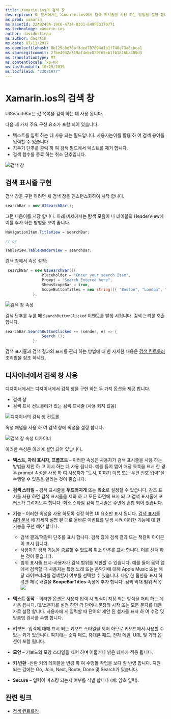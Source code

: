 ```yaml
---
title: Xamarin.ios의 검색 창
description: 이 문서에서는 Xamarin.ios에서 검색 표시줄을 사용 하는 방법을 설명 합니다. 프로그래밍 방식으로 및 스토리 보드에서 검색 표시줄을 만드는 방법에 대해 설명 합니다.
ms.prod: xamarin
ms.assetid: 22A8249A-19C6-4734-8331-E49FE3170771
ms.technology: xamarin-ios
author: davidortinau
ms.author: daortin
ms.date: 07/11/2017
ms.openlocfilehash: 8b129e0e70bf3ded787094d1b1f740e73a8cbca1
ms.sourcegitcommit: 2fbe4932a319af4ebc829f65eb1fb1816ba305d3
ms.translationtype: MT
ms.contentlocale: ko-KR
ms.lasthandoff: 10/29/2019
ms.locfileid: "73021977"
---
```

# <a name="search-bars-in-xamarinios"></a>Xamarin.ios의 검색 창

UISearchBar는 값 목록을 검색 하는 데 사용 됩니다.

다음 세 가지 주요 구성 요소가 포함 되어 있습니다.

- 텍스트를 입력 하는 데 사용 되는 필드입니다. 사용자는이를 활용 하 여 검색 용어를 입력할 수 있습니다.
- 지우기 단추를 클릭 하 여 검색 필드에서 텍스트를 제거 합니다.
- 검색 함수를 종료 하는 취소 단추입니다.

![검색 창](searchbar-images/image1.png)

## <a name="implementing-the-search-bar"></a>검색 표시줄 구현

검색 창을 구현 하려면 새 검색 창을 인스턴스화하여 시작 합니다.

```csharp
searchBar = new UISearchBar();
```

그런 다음이를 저장 합니다. 아래 예제에서는 탐색 모음이 나 테이블의 HeaderView에이를 추가 하는 방법을 보여 줍니다.

```csharp
NavigationItem.TitleView = searchBar;

// or

TableView.TableHeaderView = searchBar;
```

검색 창에서 속성 설정:

```csharp
 searchBar = new UISearchBar(){
                Placeholder = "Enter your search Item",
                Prompt = "Search Entered here",
                ShowsScopeBar = true,
                ScopeButtonTitles = new string[]{ "Boston", "London", "SF" },
            };
```

![검색 창 속성](searchbar-images/image6.png)

검색 단추를 누를 때 `SearchButtonClicked` 이벤트를 발생 시킵니다. 검색 논리를 호출 합니다.

```csharp
searchBar.SearchButtonClicked += (sender, e) => {
                Search ();
            };
```

검색 표시줄과 검색 결과의 표시를 관리 하는 방법에 대 한 자세한 내용은 [검색 컨트롤러](https://github.com/xamarin/recipes/tree/master/Recipes/ios/content_controls/search-controller) 조리법을 참조 하세요.

## <a name="using-the-search-bar-in-the-designer"></a>디자이너에서 검색 창 사용

디자이너에서는 디자이너에서 검색 창을 구현 하는 두 가지 옵션을 제공 합니다.

- 검색 창
- 검색 표시 컨트롤러가 있는 검색 표시줄 (사용 되지 않음)

![디자이너의 검색 창 컨트롤](searchbar-images/image2.png)

속성 패널을 사용 하 여 검색 창에 속성을 설정 합니다.

![검색 창 속성 디자이너](searchbar-images/image3.png)

이러한 속성은 아래에 설명 되어 있습니다.

- **텍스트, 자리 표시자, 프롬프트** – 이러한 속성은 사용자가 검색 표시줄을 사용 하는 방법을 제안 하 고 지시 하는 데 사용 됩니다. 예를 들어 앱이 매장 목록을 표시 한 경우 prompt 속성을 사용 하 여 사용자가 "도시, 이야기 이름 또는 우편 번호 입력"을 수행할 수 있음을 알리는 것이 좋습니다.
- **검색 스타일** – 검색 표시줄을 **두드러지게** 또는 **최소**로 설정할 수 있습니다. 강조 표시를 사용 하면 검색 표시줄을 제외 하 고 모든 화면에 표시 되 고 검색 표시줄에 포커스가 그려지도록 합니다. 최소 스타일 검색 표시줄은 주변에 혼합 되어 있습니다.
- **기능** – 이러한 속성을 사용 하도록 설정 하면 UI 요소만 표시 됩니다. [검색 표시줄 API 문서](xref:UIKit.UISearchBar) 에 자세히 설명 된 대로 올바른 이벤트를 발생 시켜 이러한 기능에 대 한 기능을 구현 해야 합니다.
  - 검색 결과/책갈피 단추를 표시 합니다. 검색 창에 검색 결과 또는 책갈피 아이콘이 표시 됩니다.
  - 사용자가 검색 기능을 종료할 수 있도록 취소 단추를 표시 합니다. 이를 선택 하는 것이 좋습니다.
  - 범위 표시줄 표시-사용자가 검색 범위를 제한할 수 있습니다. 예를 들어 음악 앱에서 검색할 때 사용자는 특정 노래 또는 음악가에 대해 Apple Music 또는 해당 라이브러리를 검색할지 여부를 선택할 수 있습니다. 다양 한 옵션을 표시 하려면 제목 배열을 **ScopeBarTitles** 속성에 추가 합니다.
  검색 막대 범위 제목 ![](searchbar-images/image4.png)

- **텍스트 동작** – 이러한 옵션은 사용자 입력 시 형식이 지정 되는 방식을 처리 하는 데 사용 됩니다. 대/소문자를 설정 하면 각 단어나 문장의 시작 또는 모든 문자를 대문자로 설정 합니다. 사용자에 게 입력할 때 단어의 제안 된 철자를 표시 하 여 수정 및 맞춤법 검사를 수행 합니다.
- **키보드** -입력에 대해 표시 되는 키보드 스타일을 제어 하므로 키보드에서 사용할 수 있는 키가 있습니다. 여기에는 숫자 패드, 휴대폰 패드, 전자 메일, URL 및 기타 옵션이 포함 됩니다.
- **모양** – 키보드의 모양 스타일을 제어 하며 어둡거나 밝은 테마가 적용 됩니다.
- **키 반환** -반환 키의 레이블을 변경 하 여 수행할 작업을 보다 잘 반영 합니다. 지원 되는 값에는 Go, Join, Next, Route, Done 및 Search가 있습니다.
- **Secure** – 입력이 마스킹 되는지 여부를 식별 합니다 (예: 암호 입력).

## <a name="related-links"></a>관련 링크

- [검색 컨트롤러](https://github.com/xamarin/recipes/tree/master/Recipes/ios/content_controls/search-controller)
